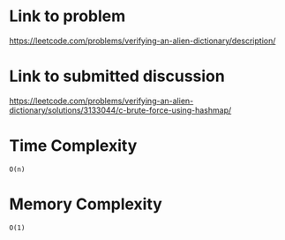 # Link to problem
https://leetcode.com/problems/verifying-an-alien-dictionary/description/

# Link to submitted discussion
https://leetcode.com/problems/verifying-an-alien-dictionary/solutions/3133044/c-brute-force-using-hashmap/

# Time Complexity
`O(n)`

# Memory Complexity
`O(1)`

